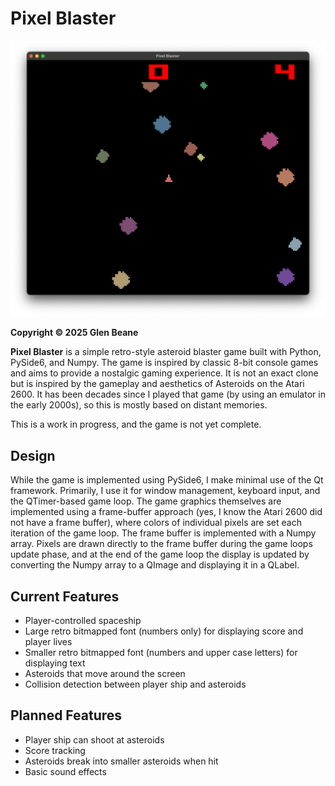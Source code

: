 # Pixel Blaster

![Screenshot](screenshot.png)

**Copyright © 2025 Glen Beane**

**Pixel Blaster** is a simple retro-style asteroid blaster game built with Python, PySide6, and Numpy. The game is 
inspired by classic 8-bit console games and aims to provide a nostalgic gaming experience. It is not an exact clone 
but is inspired by the gameplay and aesthetics of Asteroids on the Atari 2600. It has been decades since I played 
that game (by using an emulator in the early 2000s), so this is mostly based on distant memories.

This is a work in progress, and the game is not yet complete. 

## Design

While the game is implemented using PySide6, I make minimal use of the Qt framework. Primarily, I use it for window 
management, keyboard input, and the QTimer-based game loop. The game graphics themselves are implemented using a 
frame-buffer approach (yes, I know the Atari 2600 did not have a frame buffer), where colors of individual pixels 
are set each iteration of the game loop. The frame buffer is implemented with a Numpy array. Pixels are drawn 
directly to the frame buffer during the game loops update phase, and at the end of the game loop the display is 
updated by converting the Numpy array to a QImage and displaying it in a QLabel.

## Current Features
- Player-controlled spaceship
- Large retro bitmapped font (numbers only) for displaying score and player lives
- Smaller retro bitmapped font (numbers and upper case letters) for displaying text
- Asteroids that move around the screen
- Collision detection between player ship and asteroids

## Planned Features
- Player ship can shoot at asteroids
- Score tracking
- Asteroids break into smaller asteroids when hit
- Basic sound effects